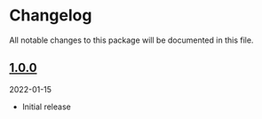# Changelog

All notable changes to this package will be documented in this file.

## [1.0.0](https://github.com/Okipa/laravel-form-components/releases/tag/1.0.0)

2022-01-15

* Initial release
